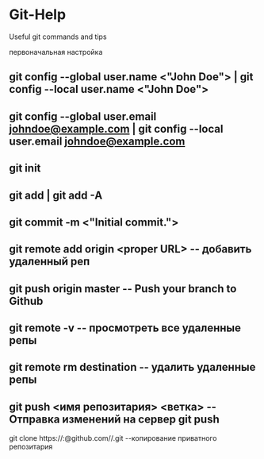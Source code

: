# Git-Help
Useful git commands and tips

первоначальная настройка

git config --global user.name <"John Doe">             |  git config --local user.name <"John Doe">
----
git config --global user.email <johndoe@example.com>  |  git config --local user.email <johndoe@example.com>
----

git init
----
git add | git add -A
----
git commit -m <"Initial commit.">
----




git remote add origin \<proper URL\> -- добавить удаленный реп
----
git push origin master               -- Push your branch to Github
----
git remote -v                        -- просмотреть все удаленные репы
----
git remote rm destination            -- удалить удаленные репы
----
git push <имя репозитария> <ветка>   -- Отправка изменений на сервер
git push <origin> <master>              
----
  
git clone https://<login>:<pass>@github.com/<login>/<project>.git --копирование приватного репозитария

